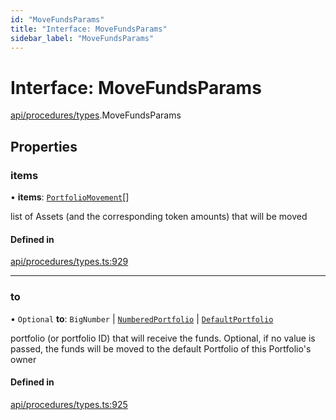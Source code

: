 ```yaml
---
id: "MoveFundsParams"
title: "Interface: MoveFundsParams"
sidebar_label: "MoveFundsParams"
---
```


# Interface: MoveFundsParams

[api/procedures/types](../../../../../modules/API/Procedures/Types/Types.md).MoveFundsParams

## Properties

### items

• **items**: [`PortfolioMovement`](../../../../Types/PortfolioMovement/PortfolioMovement.md)[]

list of Assets (and the corresponding token amounts) that will be moved

#### Defined in

[api/procedures/types.ts:929](https://github.com/PolymeshAssociation/polymesh-sdk/blob/15be87e8/src/api/procedures/types.ts#L929)

___

### to

• `Optional` **to**: `BigNumber` \| [`NumberedPortfolio`](../../../../../classes/API/Entities/NumberedPortfolio/NumberedPortfolio.md) \| [`DefaultPortfolio`](../../../../../classes/API/Entities/DefaultPortfolio/DefaultPortfolio.md)

portfolio (or portfolio ID) that will receive the funds. Optional, if no value is passed, the funds will be moved to the default Portfolio of this Portfolio's owner

#### Defined in

[api/procedures/types.ts:925](https://github.com/PolymeshAssociation/polymesh-sdk/blob/15be87e8/src/api/procedures/types.ts#L925)
